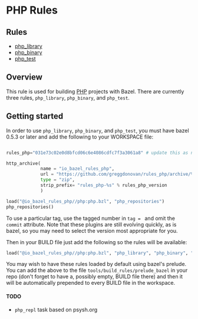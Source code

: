 # PHP Rules

<div class="toc">
  <h2>Rules</h2>
  <ul>
    <li><a href="#php_library">php_library</a></li>
    <li><a href="#php_binary">php_binary</a></li>
    <li><a href="#php_test">php_test</a></li>
  </ul>
</div>

## Overview

This rule is used for building [PHP][php] projects with Bazel. There are currently three rules, `php_library`, `php_binary`, and `php_test`.

## Getting started

In order to use `php_library`, `php_binary`, and `php_test`, you must have bazel 0.5.3 or later and add the following to your WORKSPACE file:

```python

rules_php="031e73c02e0d8bfcd06c6e4086cdfc7f3a3061a8" # update this as needed

http_archive(
             name = "io_bazel_rules_php",
             url = "https://github.com/greggdonovan/rules_php/archive/%s.zip"%rules_php_version,
             type = "zip",
             strip_prefix= "rules_php-%s" % rules_php_version
             )

load("@io_bazel_rules_php//php:php.bzl", "php_repositories")
php_repositories()
```
To use a particular tag, use the tagged number in `tag = ` and omit the `commit` attribute.
Note that these plugins are still evolving quickly, as is bazel, so you may need to select
the version most appropriate for you.

Then in your BUILD file just add the following so the rules will be available:
```python
load("@io_bazel_rules_php//php:php.bzl", "php_library", "php_binary", "php_test")
```
You may wish to have these rules loaded by default using bazel's prelude. You can add the above to the file `tools/build_rules/prelude_bazel` in your repo (don't forget to have a, possibly empty, BUILD file there) and then it will be automatically prepended to every BUILD file in the workspace.

[php]: http://php.net


#### TODO

- `php_repl` task based on psysh.org